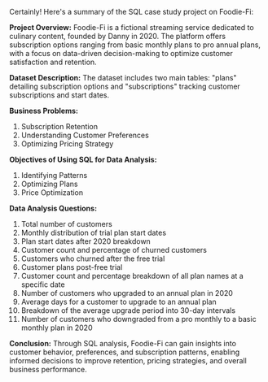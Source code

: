 Certainly! Here's a summary of the SQL case study project on Foodie-Fi:

**Project Overview:**
Foodie-Fi is a fictional streaming service dedicated to culinary content, founded by Danny in 2020. The platform offers subscription options ranging from basic monthly plans to pro annual plans, with a focus on data-driven decision-making to optimize customer satisfaction and retention.

**Dataset Description:**
The dataset includes two main tables: "plans" detailing subscription options and "subscriptions" tracking customer subscriptions and start dates.

**Business Problems:**
1. Subscription Retention
2. Understanding Customer Preferences
3. Optimizing Pricing Strategy

**Objectives of Using SQL for Data Analysis:**
1. Identifying Patterns
2. Optimizing Plans
3. Price Optimization

**Data Analysis Questions:**
1. Total number of customers
2. Monthly distribution of trial plan start dates
3. Plan start dates after 2020 breakdown
4. Customer count and percentage of churned customers
5. Customers who churned after the free trial
6. Customer plans post-free trial
7. Customer count and percentage breakdown of all plan names at a specific date
8. Number of customers who upgraded to an annual plan in 2020
9. Average days for a customer to upgrade to an annual plan
10. Breakdown of the average upgrade period into 30-day intervals
11. Number of customers who downgraded from a pro monthly to a basic monthly plan in 2020

**Conclusion:**
Through SQL analysis, Foodie-Fi can gain insights into customer behavior, preferences, and subscription patterns, enabling informed decisions to improve retention, pricing strategies, and overall business performance.
